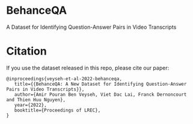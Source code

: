# BehanceQA

A Dataset for Identifying Question-Answer Pairs in Video Transcripts 

# Citation

If you use the dataset released in this repo, please cite our paper:

```
@inproceedings{veyseh-et-al-2022-behanceqa,
   title={{BehanceQA: A New Dataset for Identifying Question-Answer Pairs in Video Transcripts}},
   author={Amir Pouran Ben Veyseh, Viet Dac Lai, Franck Dernoncourt and Thien Huu Nguyen},
   year={2022},
   booktitle={Proceedings of LREC},
}
```
